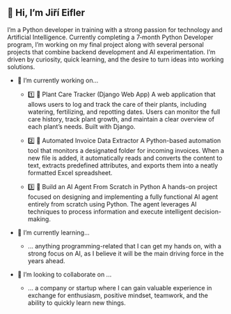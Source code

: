 ## 👋 Hi, I’m Jiří Eifler

I’m a Python developer in training with a strong passion for technology and Artificial Intelligence.
Currently completing a 7‑month Python Developer program, I’m working on my final project along with several personal projects that combine backend development and AI experimentation. I’m driven by curiosity, quick learning, and the desire to turn ideas into working solutions.



- 🔭 I’m currently working on...
   
  - 1️⃣ 🌱 Plant Care Tracker (Django Web App)
A web application that allows users to log and track the care of their plants, including watering, fertilizing, and repotting dates. Users can monitor the full care history, track plant growth, and maintain a clear overview of each plant’s needs. Built with Django.

  - 2️⃣ 📄 Automated Invoice Data Extractor
A Python-based automation tool that monitors a designated folder for incoming invoices. When a new file is added, it automatically reads and converts the content to text, extracts predefined attributes, and exports them into a neatly formatted Excel spreadsheet.
  - 3️⃣ 🤖 Build an AI Agent From Scratch in Python
A hands-on project focused on designing and implementing a fully functional AI agent entirely from scratch using Python. The agent leverages AI techniques to process information and execute intelligent decision-making.

- 🌱 I’m currently learning...
  - ... anything programming-related that I can get my hands on, with a strong focus on AI, as I believe it will be the main driving force in the years ahead.
    
- 👯 I’m looking to collaborate on ...
  - ... a company or startup where I can gain valuable experience in exchange for enthusiasm, positive mindset, teamwork, and the ability to quickly learn new things.

<!--
**JirkaEifler/JirkaEifler** is a ✨ _special_ ✨ repository because its `README.md` (this file) appears on your GitHub profile.

Here are some ideas to get you started:

- 🔭 I’m currently working on ...
- 🌱 I’m currently learning ...
- 👯 I’m looking to collaborate on ...
- 🤔 I’m looking for help with ...
- 💬 Ask me about ...
- 📫 How to reach me: ...
- 😄 Pronouns: ...
- ⚡ Fun fact: ...
-->
